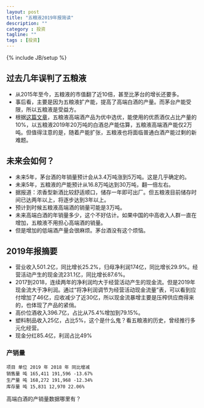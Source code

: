 ```yaml
---
layout: post
title: "五粮液2019年报简读"
description: ""
category : 投资
tagline: ""
tags : [投资]
---
```

{% include JB/setup %}


## 过去几年误判了五粮液

* 从2015年至今，五粮液的市值翻了近10倍，甚至比茅台的增长还要多。
* 事后看，主要是因为五粮液扩产能，提高了高端白酒的产量。而茅台产能受限，所以五粮液是受益方。
* 根据[这篇文章](https://www.sohu.com/a/407383284_100001551)，五粮液高端酒产品为优中选优，能使用的优质酒仅占比产量的10%，以五粮液2019年20万吨的白酒总产能估算，五粮液高端酒产能仅2万吨。但值得注意的是，随着产能扩张，五粮液也将面临普通白酒产能过剩的新难题。

## 未来会如何？
* 未来5年，茅台酒的年销量预计会从3.4万吨涨到5万吨。这是几乎确定的。
* 未来5年，五粮液的产能预计从16.8万吨达到30万吨，翻一倍左右。
* 据报道：浓香型新酒比较舒适顺口，储存一年即可出厂。但五粮液目前储存时间已达两年以上，将逐步达到3年以上。
* 预计到时候五粮液高端酒的销量可能是3万吨。
* 未来高端白酒的年销量多少，这个不好估计。如果中国的中高收入人群一直在增加，五粮液不用担心高端酒的销量。
* 但是增加的低端酒产量会很麻烦。茅台酒没有这个烦恼。

## 2019年报摘要


* 营业收入501.2亿，同比增长25.2%，归母净利润174亿，同比增长29.9%。经营活动产生的现金流231.1亿，同比增长87.6%。
* 2017到2018，连续两年的净利润均大于经营活动产生的现金流。但是2019年现金流大于净利润。通过“将净利润调节为经营活动现金流量”表，可以看到应付增加了46亿，应收减少了近30亿，所以现金流暴增主要是压榨供应商得来的，也体现了产品的紧俏。
* 高价位酒收入396.7亿，占比从75.4%增加到79.15%。
* 塑料制品收入25亿，占比5%，这个是什么鬼？看五粮液的历史，曾经推行多元化经营。
* 现金分红85.4亿，利润占比49%


### 产销量
```
项目 单位 2019 年 2018 年 同比增减
销售量 吨 165,411 191,596 -13.67%
生产量 吨 168,272 191,968 -12.34%
库存量 吨 15,831 12,970 22.06%
```

高端白酒的产销量数据哪里有？
